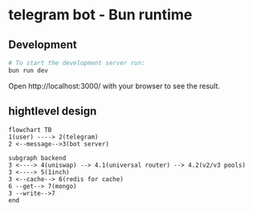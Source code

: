 # telegram bot - Bun runtime

## Development

```bash
# To start the development server run:
bun run dev
```

Open http://localhost:3000/ with your browser to see the result.

## hightlevel design

```mermaid
flowchart TB
1(user) ----> 2(telegram)
2 <--message-->3(bot server)

subgraph backend
3 <----> 4(uniswap) --> 4.1(universal router) --> 4.2(v2/v3 pools)
3 <----> 5(1inch)
3 <--cache--> 6(redis for cache)
6 --get--> 7(mongo)
3 --write-->7
end
```
